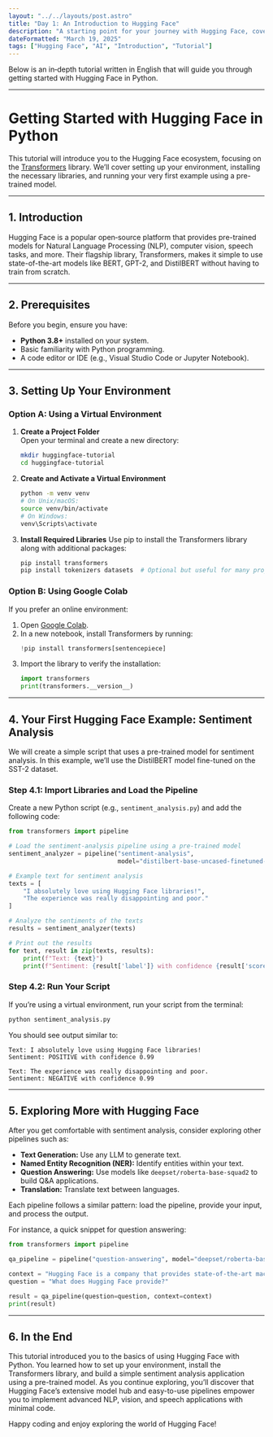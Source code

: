 ```yaml
---
layout: "../../layouts/post.astro"  
title: "Day 1: An Introduction to Hugging Face"
description: "A starting point for your journey with Hugging Face, covering its features and capabilities, and how to get started."
dateFormatted: "March 19, 2025"  
tags: ["Hugging Face", "AI", "Introduction", "Tutorial"]
---
```


Below is an in‐depth tutorial written in English that will guide you through getting started with Hugging Face in Python.

---

# Getting Started with Hugging Face in Python

This tutorial will introduce you to the Hugging Face ecosystem, focusing on the [Transformers](https://huggingface.co/transformers/) library. We’ll cover setting up your environment, installing the necessary libraries, and running your very first example using a pre-trained model.

---

## 1. Introduction

Hugging Face is a popular open‐source platform that provides pre-trained models for Natural Language Processing (NLP), computer vision, speech tasks, and more. Their flagship library, Transformers, makes it simple to use state-of-the-art models like BERT, GPT-2, and DistilBERT without having to train from scratch.

---

## 2. Prerequisites

Before you begin, ensure you have:
- **Python 3.8+** installed on your system.
- Basic familiarity with Python programming.
- A code editor or IDE (e.g., Visual Studio Code or Jupyter Notebook).

---

## 3. Setting Up Your Environment

### Option A: Using a Virtual Environment

1. **Create a Project Folder**  
   Open your terminal and create a new directory:
   ```bash
   mkdir huggingface-tutorial
   cd huggingface-tutorial
   ```

2. **Create and Activate a Virtual Environment**
   ```bash
   python -m venv venv
   # On Unix/macOS:
   source venv/bin/activate
   # On Windows:
   venv\Scripts\activate
   ```

3. **Install Required Libraries**
   Use pip to install the Transformers library along with additional packages:
   ```bash
   pip install transformers
   pip install tokenizers datasets  # Optional but useful for many projects
   ```

### Option B: Using Google Colab

If you prefer an online environment:
1. Open [Google Colab](https://colab.research.google.com/#create=true).
2. In a new notebook, install Transformers by running:
   ```python
   !pip install transformers[sentencepiece]
   ```
3. Import the library to verify the installation:
   ```python
   import transformers
   print(transformers.__version__)
   ```


---

## 4. Your First Hugging Face Example: Sentiment Analysis

We will create a simple script that uses a pre-trained model for sentiment analysis. In this example, we’ll use the DistilBERT model fine-tuned on the SST-2 dataset.

### Step 4.1: Import Libraries and Load the Pipeline

Create a new Python script (e.g., `sentiment_analysis.py`) and add the following code:
```python
from transformers import pipeline

# Load the sentiment-analysis pipeline using a pre-trained model
sentiment_analyzer = pipeline("sentiment-analysis",
                              model="distilbert-base-uncased-finetuned-sst-2-english")

# Example text for sentiment analysis
texts = [
    "I absolutely love using Hugging Face libraries!",
    "The experience was really disappointing and poor."
]

# Analyze the sentiments of the texts
results = sentiment_analyzer(texts)

# Print out the results
for text, result in zip(texts, results):
    print(f"Text: {text}")
    print(f"Sentiment: {result['label']} with confidence {result['score']:.2f}\n")
```

### Step 4.2: Run Your Script

If you’re using a virtual environment, run your script from the terminal:
```bash
python sentiment_analysis.py
```
You should see output similar to:
```
Text: I absolutely love using Hugging Face libraries!
Sentiment: POSITIVE with confidence 0.99

Text: The experience was really disappointing and poor.
Sentiment: NEGATIVE with confidence 0.99
```

---

## 5. Exploring More with Hugging Face

After you get comfortable with sentiment analysis, consider exploring other pipelines such as:

- **Text Generation:** Use any LLM to generate text.
- **Named Entity Recognition (NER):** Identify entities within your text.
- **Question Answering:** Use models like `deepset/roberta-base-squad2` to build Q&A applications.
- **Translation:** Translate text between languages.

Each pipeline follows a similar pattern: load the pipeline, provide your input, and process the output.

For instance, a quick snippet for question answering:
```python
from transformers import pipeline

qa_pipeline = pipeline("question-answering", model="deepset/roberta-base-squad2")

context = "Hugging Face is a company that provides state-of-the-art machine learning models and tools."
question = "What does Hugging Face provide?"

result = qa_pipeline(question=question, context=context)
print(result)
```

---

## 6. In the End

This tutorial introduced you to the basics of using Hugging Face with Python. You learned how to set up your environment, install the Transformers library, and build a simple sentiment analysis application using a pre-trained model. As you continue exploring, you’ll discover that Hugging Face’s extensive model hub and easy-to-use pipelines empower you to implement advanced NLP, vision, and speech applications with minimal code.

Happy coding and enjoy exploring the world of Hugging Face!
